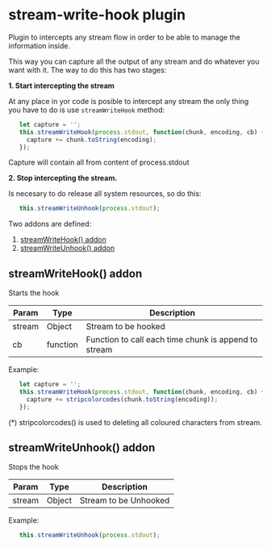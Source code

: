 # stream-write-hook plugin

Plugin to intercepts any stream flow in order to be able to manage the information inside.

This way you can capture all the output of any stream and do whatever you want with it. The way to do this has two stages:

**1. Start intercepting the stream**

At any place in yor code is posible to intercept any stream the only thing you have to do is use `streamWriteHook` method:

```javascript
   let capture = '';
   this.streamWriteHook(process.stdout, function(chunk, encoding, cb) {
     capture += chunk.toString(encoding);
   });
```
  
Capture will contain all from content of process.stdout

**2. Stop intercepting the stream.**

Is necesary to do release all system resources, so do this:

```javascript
   this.streamWriteUnhook(process.stdout);
```

Two addons are defined:

1. [streamWriteHook() addon](#streamWriteHook)
1. [streamWriteUnhook() addon](#streamWriteUnhook)

## <a name="streamWriteHook"></a>streamWriteHook() addon

Starts the hook

| Param | Type | Description |
| --- | --- | --- |
| stream | Object | Stream to be hooked |
| cb | function | Function to call each time chunk is append to stream |

Example:

```javascript
   let capture = '';
   this.streamWriteHook(process.stdout, function(chunk, encoding, cb) {
     capture += stripcolorcodes(chunk.toString(encoding));
   });
```

(*) stripcolorcodes() is used to deleting all coloured characters from stream. 

## <a name="streamWriteUnhook"></a>streamWriteUnhook() addon

Stops the hook

| Param | Type | Description |
| --- | --- | --- |
| stream | Object | Stream to be Unhooked |

Example:

```javascript
   this.streamWriteUnhook(process.stdout);
```
